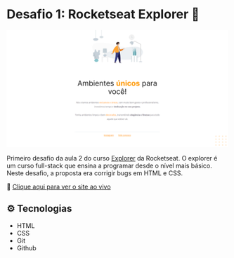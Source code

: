 # Desafio 1: Rocketseat Explorer 🚀

![preview](./.github/preview.png)

Primeiro desafio da aula 2 do curso [Explorer](https://app.rocketseat.com.br/explorer) da Rocketseat.
O explorer é um curso full-stack que ensina a programar desde o nível mais básico.
Neste desafio, a proposta era corrigir bugs em HTML e CSS.

🔗 [Clique aqui para ver o site ao vivo](https://mariak-fla.github.io/desafio1-RS/)

## ⚙️ Tecnologias

- HTML
- CSS
- Git
- Github